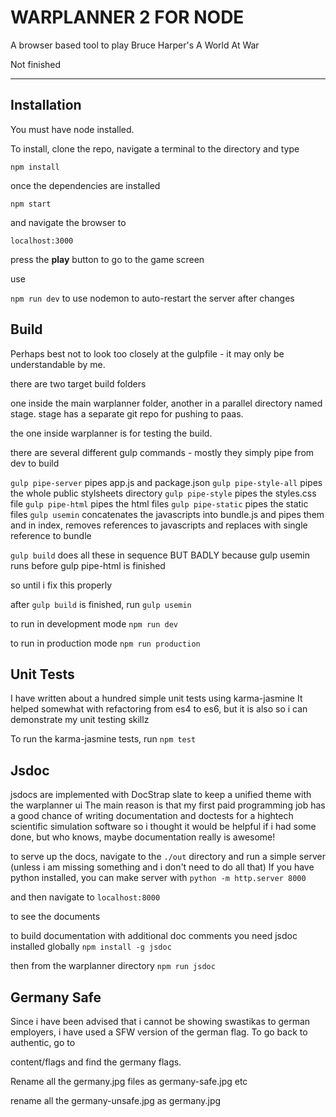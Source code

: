 WARPLANNER 2 FOR NODE
=====================

A browser based tool to play Bruce Harper's A World At War

Not finished
____________

Installation
------------

You must have node installed.

To install, clone the repo, navigate a terminal to the directory and type 

`npm install`

once the dependencies are installed

`npm start`

and navigate the browser to

`localhost:3000`

press the **play** button to go to the game screen

use 

`npm run dev` 
to use nodemon to auto-restart the server after changes

Build
-----
Perhaps best not to look too closely at the gulpfile - it may only be understandable by me.

there are two target build folders

one inside the main warplanner folder, another in a parallel directory named stage. stage has a separate git repo for pushing to paas.

the one inside warplanner is for testing the build.

there are several different gulp commands - mostly they simply pipe from dev to build

`gulp pipe-server` pipes app.js and package.json
`gulp pipe-style-all` pipes the whole public stylsheets directory
`gulp pipe-style` pipes the styles.css file
`gulp pipe-html` pipes the html files
`gulp pipe-static` pipes the static files
`gulp usemin` concatenates the javascripts into bundle.js and pipes them 
and in index, removes references to javascripts and replaces with single reference to bundle

`gulp build` does all these in sequence BUT BADLY
because gulp usemin runs before gulp pipe-html is finished 

so until i fix this properly

after `gulp build` is finished, run `gulp usemin`



to run in development mode
`npm run dev`

to run in production mode
`npm run production`

Unit Tests
----------
I have written about a hundred simple unit tests using karma-jasmine
It helped somewhat with refactoring from es4 to es6, but it is also so i can demonstrate my unit testing skillz

To run the karma-jasmine tests, run
`npm test`

Jsdoc
-----

jsdocs are implemented with DocStrap slate to keep a unified theme with the warplanner ui
The main reason is that my first paid programming job has a good chance of writing documentation and doctests for a hightech scientific simulation software
so i thought it would be helpful if i had some done, but who knows, maybe documentation really is awesome!

to serve up the docs, navigate to the `./out` directory and run a simple server
(unless i am missing something and i don't need to do all that)
If you have python installed, you can make server with
`python -m http.server 8000`

and then navigate to 
`localhost:8000`

to see the documents

to build documentation with additional doc comments you need jsdoc installed globally
`npm install -g jsdoc`

then from the warplanner directory
`npm run jsdoc`


Germany Safe
------------

Since i have been advised that i cannot be showing swastikas to german employers, 
i have used a SFW version of the german flag. To go back to authentic, go to

content/flags and find the germany flags.

Rename all the germany.jpg files as germany-safe.jpg etc

rename all the germany-unsafe.jpg as germany.jpg
